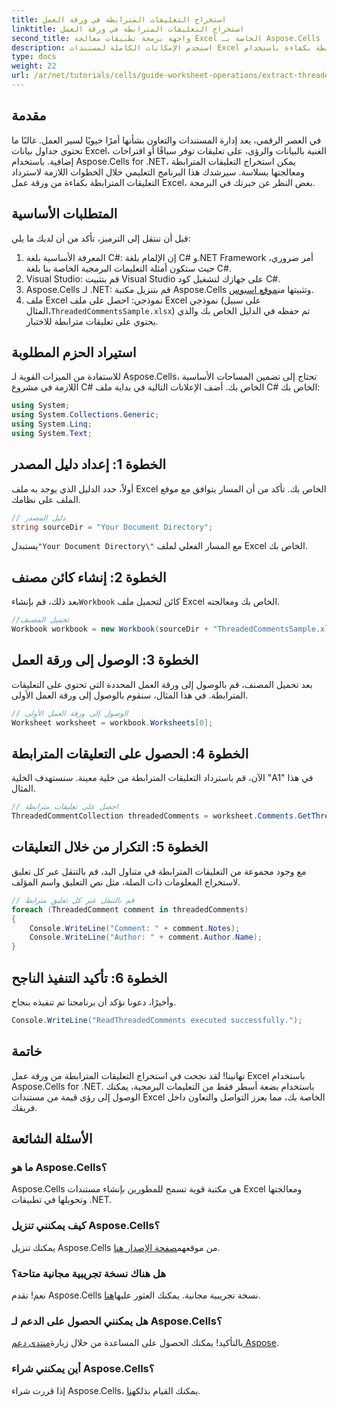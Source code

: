 ```yaml
---
title: استخراج التعليقات المترابطة في ورقة العمل
linktitle: استخراج التعليقات المترابطة في ورقة العمل
second_title: واجهة برمجة تطبيقات معالجة Excel الخاصة بـ Aspose.Cells .NET
description: استخدم الإمكانات الكاملة لمستندات Excel الخاصة بك من خلال تعلم كيفية استخراج التعليقات المترابطة بكفاءة باستخدام Aspose.Cells for .NET. يرشدك هذا البرنامج التعليمي الشامل عبر التعليمات خطوة بخطوة.
type: docs
weight: 22
url: /ar/net/tutorials/cells/guide-worksheet-operations/extract-threaded-comments/
---
```

## مقدمة

في العصر الرقمي، يعد إدارة المستندات والتعاون بشأنها أمرًا حيويًا لسير العمل. غالبًا ما تحتوي جداول بيانات Excel، الغنية بالبيانات والرؤى، على تعليقات توفر سياقًا أو اقتراحات إضافية. باستخدام Aspose.Cells for .NET، يمكن استخراج التعليقات المترابطة ومعالجتها بسلاسة. سيرشدك هذا البرنامج التعليمي خلال الخطوات اللازمة لاسترداد التعليقات المترابطة بكفاءة من ورقة عمل Excel، بغض النظر عن خبرتك في البرمجة. 

## المتطلبات الأساسية
قبل أن ننتقل إلى الترميز، تأكد من أن لديك ما يلي:

1. المعرفة الأساسية بلغة C#: إن الإلمام بلغة C# و.NET Framework أمر ضروري، حيث ستكون أمثلة التعليمات البرمجية الخاصة بنا بلغة C#.
2. Visual Studio: قم بتثبيت Visual Studio على جهازك لتشغيل كود C#.
3.  Aspose.Cells لـ .NET: قم بتنزيل مكتبة Aspose.Cells وتثبيتها من[موقع اسبوس](https://releases.aspose.com/cells/net/).
4.  ملف Excel نموذجي: احصل على ملف Excel نموذجي (على سبيل المثال،`ThreadedCommentsSample.xlsx`) تم حفظه في الدليل الخاص بك والذي يحتوي على تعليقات مترابطة للاختبار.

## استيراد الحزم المطلوبة
للاستفادة من الميزات القوية لـ Aspose.Cells، تحتاج إلى تضمين المساحات الأساسية اللازمة في مشروع C# الخاص بك. أضف الإعلانات التالية في بداية ملف C# الخاص بك:

```csharp
using System;
using System.Collections.Generic;
using System.Linq;
using System.Text;
```

## الخطوة 1: إعداد دليل المصدر
أولاً، حدد الدليل الذي يوجد به ملف Excel الخاص بك. تأكد من أن المسار يتوافق مع موقع الملف على نظامك.

```csharp
// دليل المصدر
string sourceDir = "Your Document Directory";
```
 يستبدل`"Your Document Directory\"` مع المسار الفعلي لملف Excel الخاص بك.

## الخطوة 2: إنشاء كائن مصنف
 بعد ذلك، قم بإنشاء`Workbook` كائن لتحميل ملف Excel الخاص بك ومعالجته.

```csharp
//تحميل المصنف
Workbook workbook = new Workbook(sourceDir + "ThreadedCommentsSample.xlsx");
```

## الخطوة 3: الوصول إلى ورقة العمل
بعد تحميل المصنف، قم بالوصول إلى ورقة العمل المحددة التي تحتوي على التعليقات المترابطة. في هذا المثال، سنقوم بالوصول إلى ورقة العمل الأولى.

```csharp
// الوصول إلى ورقة العمل الأولى
Worksheet worksheet = workbook.Worksheets[0];
```

## الخطوة 4: الحصول على التعليقات المترابطة
الآن، قم باسترداد التعليقات المترابطة من خلية معينة. سنستهدف الخلية "A1" في هذا المثال.

```csharp
// احصل على تعليقات مترابطة
ThreadedCommentCollection threadedComments = worksheet.Comments.GetThreadedComments("A1");
```

## الخطوة 5: التكرار من خلال التعليقات
مع وجود مجموعة من التعليقات المترابطة في متناول اليد، قم بالتنقل عبر كل تعليق لاستخراج المعلومات ذات الصلة، مثل نص التعليق واسم المؤلف.

```csharp
// قم بالتنقل عبر كل تعليق مترابط
foreach (ThreadedComment comment in threadedComments)
{
    Console.WriteLine("Comment: " + comment.Notes);
    Console.WriteLine("Author: " + comment.Author.Name);
}
```

## الخطوة 6: تأكيد التنفيذ الناجح
وأخيرًا، دعونا نؤكد أن برنامجنا تم تنفيذه بنجاح.

```csharp
Console.WriteLine("ReadThreadedComments executed successfully.");
```

## خاتمة
تهانينا! لقد نجحت في استخراج التعليقات المترابطة من ورقة عمل Excel باستخدام Aspose.Cells for .NET. باستخدام بضعة أسطر فقط من التعليمات البرمجية، يمكنك الوصول إلى رؤى قيمة من مستندات Excel الخاصة بك، مما يعزز التواصل والتعاون داخل فريقك.

## الأسئلة الشائعة

### ما هو Aspose.Cells؟
Aspose.Cells هي مكتبة قوية تسمح للمطورين بإنشاء مستندات Excel ومعالجتها وتحويلها في تطبيقات .NET.

### كيف يمكنني تنزيل Aspose.Cells؟
 يمكنك تنزيل Aspose.Cells من موقعهم[صفحة الإصدار هنا](https://releases.aspose.com/cells/net/).

### هل هناك نسخة تجريبية مجانية متاحة؟
 نعم! تقدم Aspose.Cells نسخة تجريبية مجانية. يمكنك العثور عليها[هنا](https://releases.aspose.com/).

### هل يمكنني الحصول على الدعم لـ Aspose.Cells؟
 بالتأكيد! يمكنك الحصول على المساعدة من خلال زيارة[منتدى دعم Aspose](https://forum.aspose.com/c/cells/9).

### أين يمكنني شراء Aspose.Cells؟
 إذا قررت شراء Aspose.Cells، يمكنك القيام بذلك[هنا](https://purchase.aspose.com/buy).
